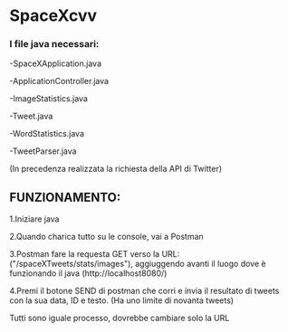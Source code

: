 # SpaceXcvv

### I file java necessari: 

-SpaceXApplication.java

-ApplicationController.java

-ImageStatistics.java

-Tweet.java

-WordStatistics.java

-TweetParser.java


(In precedenza realizzata la richiesta della API di Twitter)

## FUNZIONAMENTO:

1.Iniziare java 

2.Quando charica tutto su le console, vai a Postman

3.Postman fare la requesta GET verso la URL: ("/spaceXTweets/stats/images"), aggiuggendo avanti il luogo dove è funzionando il java (http://localhost8080/)

4.Premi il botone SEND di postman che corri e invia il resultato di tweets con la sua data, ID e testo.
(Ha uno limite di novanta tweets)

Tutti sono iguale processo, dovrebbe cambiare solo la URL 


